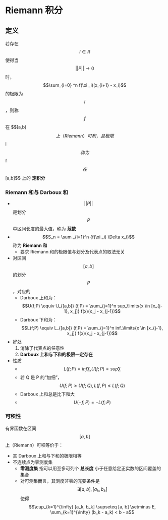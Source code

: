 # Riemann 积分
## 定义
若存在 $$I \in R$$ 使得当 $$||P|| \to 0$$ 时， $$\sum_{i=0} ^n f(\xi _i)(x_{i+1} - x_i)$$ 的极限为 $$I$$ ，则称 $$f$$ 在 $$[a,b}$$ 上（Riemann）可积，且极限 $$I$$ 称为 $$f$$ 在 $$[a,b]$$ 上的 **定积分**
### Riemann 和与 Darboux 和
- $$||P||$$ 是划分 $$P$$ 中区间长度的最大值，称为 **范数**
- $$S_n = \sum _{i=1}^n {f(\xi _i) \Delta x_i}$$ 称为 **Riemann 和**
	- 要求 Riemann 和的极限值与划分及代表点的取法无关
- 对区间 $$[a,b]$$ 的划分 $$P$$ ，对应的
	- Darboux 上和为： $$U(f;P) \equiv U_{[a,b]} (f,P) = \sum_{j=1}^n sup_\limits{x \in [x_{j-1}, x_j]} f(x)(x_j - x_{j-1})$$
	- Darboux 下和为： $$L(f;P) \equiv L_{[a,b]} (f,P) = \sum_{j=1}^n inf_\limits{x \in [x_{j-1}, x_j]} f(x)(x_j - x_{j-1})$$
- 好处
	1. 消除了代表点的任意性
	2. **Darboux 上和与下和的极限一定存在**
- 性质
	- $$L(f;P) = inf \sum, U(f;P) = sup \sum$$
	- 若 Q 是 P 的“加细”，$$U(f;P) ≥ U(f;Q), L(f,P) ≤ L(f;Q)$$
	- Darboux 上和总是比下和大
	- $$U(-f;P) = -L(f;P)$$
### 可积性
有界函数在区间 $$[a, b]$$ 上（Riemann）可积等价于：
- 其 Darboux 上和与下和的极限相等
- 不连续点为零测度集
	- **零测度集** 指可以用至多可列个 **总长度** 小于任意给定正实数的区间覆盖的集合
	- 对可测集而言，其测度非零的充要条件是 $$\exists [a, b], {[a_k, b_k]}$$ 使得 $$\cup_{k=1}^{\infty} [a_k, b_k] \supseteq [a, b] \setminus E, \sum_{k=1}^{\infty} (b_k - a_k) < b - a$$